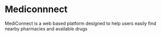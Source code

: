 # Mediconnnect
MediConnect is a web based platform designed to help users easily find nearby pharmacies and available drugs
